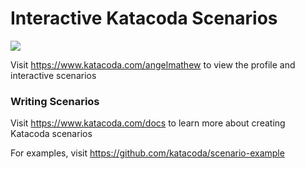 # Interactive Katacoda Scenarios

[![](http://shields.katacoda.com/katacoda/angelmathew/count.svg)](https://www.katacoda.com/angelmathew "Get your profile on Katacoda.com")

Visit https://www.katacoda.com/angelmathew to view the profile and interactive scenarios

### Writing Scenarios
Visit https://www.katacoda.com/docs to learn more about creating Katacoda scenarios

For examples, visit https://github.com/katacoda/scenario-example
